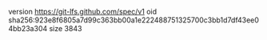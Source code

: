 version https://git-lfs.github.com/spec/v1
oid sha256:923e8f6805a7d99c363bb00a1e222488751325700c3bb1d7df43ee04bb23a304
size 3843
